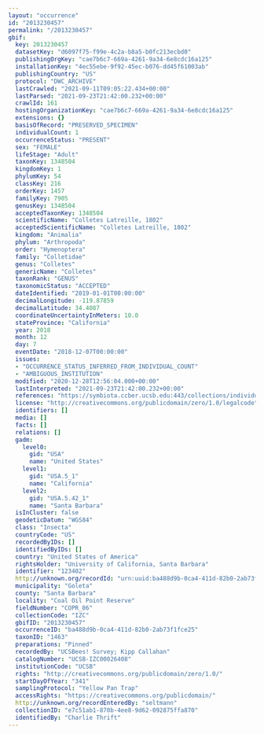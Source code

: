```yaml
---
layout: "occurrence"
id: "2013230457"
permalink: "/2013230457"
gbif:
  key: 2013230457
  datasetKey: "d6097f75-f99e-4c2a-b8a5-b0fc213ecbd0"
  publishingOrgKey: "cae7b6c7-669a-4261-9a34-6e8cdc16a125"
  installationKey: "4ec55ebe-9f92-45ec-b076-dd45f61003ab"
  publishingCountry: "US"
  protocol: "DWC_ARCHIVE"
  lastCrawled: "2021-09-11T09:05:22.434+00:00"
  lastParsed: "2021-09-23T21:42:00.232+00:00"
  crawlId: 161
  hostingOrganizationKey: "cae7b6c7-669a-4261-9a34-6e8cdc16a125"
  extensions: {}
  basisOfRecord: "PRESERVED_SPECIMEN"
  individualCount: 1
  occurrenceStatus: "PRESENT"
  sex: "FEMALE"
  lifeStage: "Adult"
  taxonKey: 1348504
  kingdomKey: 1
  phylumKey: 54
  classKey: 216
  orderKey: 1457
  familyKey: 7905
  genusKey: 1348504
  acceptedTaxonKey: 1348504
  scientificName: "Colletes Latreille, 1802"
  acceptedScientificName: "Colletes Latreille, 1802"
  kingdom: "Animalia"
  phylum: "Arthropoda"
  order: "Hymenoptera"
  family: "Colletidae"
  genus: "Colletes"
  genericName: "Colletes"
  taxonRank: "GENUS"
  taxonomicStatus: "ACCEPTED"
  dateIdentified: "2019-01-01T00:00:00"
  decimalLongitude: -119.87859
  decimalLatitude: 34.4087
  coordinateUncertaintyInMeters: 10.0
  stateProvince: "California"
  year: 2018
  month: 12
  day: 7
  eventDate: "2018-12-07T00:00:00"
  issues:
  - "OCCURRENCE_STATUS_INFERRED_FROM_INDIVIDUAL_COUNT"
  - "AMBIGUOUS_INSTITUTION"
  modified: "2020-12-28T12:56:04.000+00:00"
  lastInterpreted: "2021-09-23T21:42:00.232+00:00"
  references: "https://symbiota.ccber.ucsb.edu:443/collections/individual/index.php?occid=123402"
  license: "http://creativecommons.org/publicdomain/zero/1.0/legalcode"
  identifiers: []
  media: []
  facts: []
  relations: []
  gadm:
    level0:
      gid: "USA"
      name: "United States"
    level1:
      gid: "USA.5_1"
      name: "California"
    level2:
      gid: "USA.5.42_1"
      name: "Santa Barbara"
  isInCluster: false
  geodeticDatum: "WGS84"
  class: "Insecta"
  countryCode: "US"
  recordedByIDs: []
  identifiedByIDs: []
  country: "United States of America"
  rightsHolder: "University of California, Santa Barbara"
  identifier: "123402"
  http://unknown.org/recordId: "urn:uuid:ba488d9b-0ca4-411d-82b0-2ab73f1fce25"
  municipality: "Goleta"
  county: "Santa Barbara"
  locality: "Coal Oil Point Reserve"
  fieldNumber: "COPR_06"
  collectionCode: "IZC"
  gbifID: "2013230457"
  occurrenceID: "ba488d9b-0ca4-411d-82b0-2ab73f1fce25"
  taxonID: "1463"
  preparations: "Pinned"
  recordedBy: "UCSBees! Survey; Kipp Callahan"
  catalogNumber: "UCSB-IZC00026408"
  institutionCode: "UCSB"
  rights: "http://creativecommons.org/publicdomain/zero/1.0/"
  startDayOfYear: "341"
  samplingProtocol: "Yellow Pan Trap"
  accessRights: "https://creativecommons.org/publicdomain/"
  http://unknown.org/recordEnteredBy: "seltmann"
  collectionID: "e7c51ab1-870b-4ee8-9d62-092875ffa870"
  identifiedBy: "Charlie Thrift"
---
```

